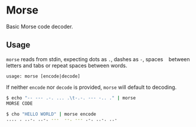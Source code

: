 # Morse

Basic Morse code decoder.

## Usage

`morse` reads from stdin, expecting dots as `.`, dashes as `-`, spaces ` ` between letters and tabs or repeat spaces between words.

```
usage: morse [encode|decode]
```

If neither `encode` nor `decode` is provided, `morse` will default to decoding.

```sh
$ echo "-- --- .-. ... .\t-.-. --- -.. ." | morse
MORSE CODE
```

```sh
$ cho "HELLO WORLD" | morse encode
.... . ..-. ..-. ---  --. --- .-. ..-. ..-
```
